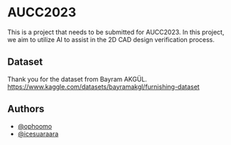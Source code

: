 
# AUCC2023

This is a project that needs to be submitted for AUCC2023. In this project, we aim to utilize AI to assist in the 2D CAD design verification process.



## Dataset

Thank you for the dataset from Bayram AKGÜL.
https://www.kaggle.com/datasets/bayramakgl/furnishing-dataset


## Authors

- [@ophoomo](https://github.com/ophoomo)
- [@icesuaraara](https://github.com/icesuaraara)

